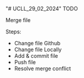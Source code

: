"# UCLL_29_02_2024" 
TODO

Merge file

Steps:
* Change file Github
* Change file Locally
* Add & commit file
* Push file
* Resolve merge conflict